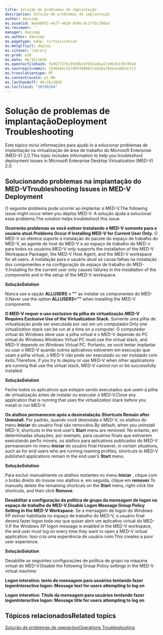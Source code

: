 ```yaml
---
title: Solução de problemas de implantação
description: Solução de problemas de implantação
author: dansimp
ms.assetid: 9ee980f2-4e77-4020-9f0e-8c2ffdc390ad
ms.reviewer: ''
manager: dansimp
ms.author: dansimp
ms.pagetype: mdop, virtualization
ms.mktglfcycl: deploy
ms.sitesec: library
ms.prod: w10
ms.date: 06/16/2016
ms.openlocfilehash: fe9677175c9538bc070d2adea17a96351397d9a0
ms.sourcegitcommit: 354664bc527d93f80687cd2eba70d1eea024c7c3
ms.translationtype: MT
ms.contentlocale: pt-BR
ms.lasthandoff: 06/26/2020
ms.locfileid: "10799164"
---
```

# <span data-ttu-id="2adb7-103">Solução de problemas de implantação</span><span class="sxs-lookup"><span data-stu-id="2adb7-103">Deployment Troubleshooting</span></span>


<span data-ttu-id="2adb7-104">Este tópico inclui informações para ajudá-lo a solucionar problemas de implantação na virtualização de área de trabalho do Microsoft Enterprise (MED-V) 2,0.</span><span class="sxs-lookup"><span data-stu-id="2adb7-104">This topic includes information to help you troubleshoot deployment issues in Microsoft Enterprise Desktop Virtualization (MED-V) 2.0.</span></span>

## <span data-ttu-id="2adb7-105">Solucionando problemas na implantação do MED-V</span><span class="sxs-lookup"><span data-stu-id="2adb7-105">Troubleshooting Issues in MED-V Deployment</span></span>


<span data-ttu-id="2adb7-106">O seguinte problema pode ocorrer ao implantar o MED-V.</span><span class="sxs-lookup"><span data-stu-id="2adb7-106">The following issue might occur when you deploy MED-V.</span></span> <span data-ttu-id="2adb7-107">A solução ajuda a solucionar esse problema.</span><span class="sxs-lookup"><span data-stu-id="2adb7-107">The solution helps troubleshoot this issue.</span></span>

**<span data-ttu-id="2adb7-108">Ocorrerão problemas se você estiver instalando o MED-V somente para o usuário atual.</span><span class="sxs-lookup"><span data-stu-id="2adb7-108">Problems Occur if Installing MED-V for Current User Only.</span></span>** <span data-ttu-id="2adb7-109">O MED-V só oferece suporte à instalação do pacote do espaço de trabalho do MED-V, ao agente de host do MED-V e ao espaço de trabalho do MED-v para todos os usuários.</span><span class="sxs-lookup"><span data-stu-id="2adb7-109">MED-V only supports the installation of the MED-V Workspace Packager, the MED-V Host Agent, and the MED-V workspace for all users.</span></span> <span data-ttu-id="2adb7-110">A instalação para o usuário atual só causa falhas na instalação dos componentes e na configuração do espaço de trabalho do MED-V.</span><span class="sxs-lookup"><span data-stu-id="2adb7-110">Installing for the current user only causes failures in the installation of the components and in the setup of the MED-V workspace.</span></span>

**<span data-ttu-id="2adb7-111">Solução</span><span class="sxs-lookup"><span data-stu-id="2adb7-111">Solution</span></span>**

<span data-ttu-id="2adb7-112">Nunca use a opção **ALLUSERS = ""** ao instalar os componentes do MED-V.</span><span class="sxs-lookup"><span data-stu-id="2adb7-112">Never use the option **ALLUSERS=””** when installing the MED-V components.</span></span>

**<span data-ttu-id="2adb7-113">O MED-V requer o uso exclusivo da pilha de virtualização.</span><span class="sxs-lookup"><span data-stu-id="2adb7-113">MED-V Requires Exclusive Use of the Virtualization Stack.</span></span>** <span data-ttu-id="2adb7-114">Somente uma pilha de virtualização pode ser executada por vez em um computador.</span><span class="sxs-lookup"><span data-stu-id="2adb7-114">Only one virtualization stack can be run at a time on a computer.</span></span> <span data-ttu-id="2adb7-115">O computador virtual do Windows deve usar a pilha virtual e o MED-V depende do PC virtual do Windows.</span><span class="sxs-lookup"><span data-stu-id="2adb7-115">Windows Virtual PC must use the virtual stack, and MED-V depends on Windows Virtual PC.</span></span> <span data-ttu-id="2adb7-116">Portanto, se você tentar implantar ou usar o MED-V quando outros aplicativos estiverem em execução que usam a pilha virtual, o MED-V não pode ser executado ou ser instalado com êxito.</span><span class="sxs-lookup"><span data-stu-id="2adb7-116">Therefore, if you try to deploy or use MED-V when other applications are running that use the virtual stack, MED-V cannot run or be successfully installed.</span></span>

**<span data-ttu-id="2adb7-117">Solução</span><span class="sxs-lookup"><span data-stu-id="2adb7-117">Solution</span></span>**

<span data-ttu-id="2adb7-118">Feche todos os aplicativos que estejam sendo executados que usem a pilha de virtualização antes de instalar ou executar o MED-V.</span><span class="sxs-lookup"><span data-stu-id="2adb7-118">Close any application that is running that uses the virtualization stack before you install or run MED-V.</span></span>

**<span data-ttu-id="2adb7-119">Os atalhos permanecem após a desinstalação.</span><span class="sxs-lookup"><span data-stu-id="2adb7-119">Shortcuts Remain after Uninstall.</span></span>** <span data-ttu-id="2adb7-120">Por padrão, quando você desinstala o MED-V, os atalhos do menu **Iniciar** do usuário final são removidos.</span><span class="sxs-lookup"><span data-stu-id="2adb7-120">By default, when you uninstall MED-V, shortcuts in the end user’s **Start** menu are removed.</span></span> <span data-ttu-id="2adb7-121">No entanto, em determinadas situações, por exemplo, para usuários finais que estiverem executando perfis móveis, os atalhos para aplicativos publicados do MED-V permanecem no menu **Iniciar** do usuário final.</span><span class="sxs-lookup"><span data-stu-id="2adb7-121">However, in certain situations, such as for end users who are running roaming profiles, shortcuts to MED-V published applications remain in the end user’s **Start** menu.</span></span>

**<span data-ttu-id="2adb7-122">Solução</span><span class="sxs-lookup"><span data-stu-id="2adb7-122">Solution</span></span>**

<span data-ttu-id="2adb7-123">Para excluir manualmente os atalhos restantes no menu **Iniciar** , clique com o botão direito do mouse nos atalhos e, em seguida, clique em **remover**.</span><span class="sxs-lookup"><span data-stu-id="2adb7-123">To manually delete the remaining shortcuts on the **Start** menu, right-click the shortcuts, and then click **Remove**.</span></span>

**<span data-ttu-id="2adb7-124">Desabilitar a configuração da política de grupo da mensagem de logon no espaço de trabalho do MED-V.</span><span class="sxs-lookup"><span data-stu-id="2adb7-124">Disable Logon Message Group Policy Setting in the MED-V Workspace.</span></span>** <span data-ttu-id="2adb7-125">Se a mensagem de logon do Windows XP estiver habilitada no espaço de trabalho do MED-V, o usuário final deverá fazer logon toda vez que quiser abrir um aplicativo virtual do MED-V.</span><span class="sxs-lookup"><span data-stu-id="2adb7-125">If the Windows XP logon message is enabled in the MED-V workspace, the end user must log on every time they want to open a MED-V virtual application.</span></span> <span data-ttu-id="2adb7-126">Isso cria uma experiência de usuário ruim.</span><span class="sxs-lookup"><span data-stu-id="2adb7-126">This creates a poor user experience.</span></span>

**<span data-ttu-id="2adb7-127">Solução</span><span class="sxs-lookup"><span data-stu-id="2adb7-127">Solution</span></span>**

<span data-ttu-id="2adb7-128">Desabilite as seguintes configurações de política de grupo na máquina virtual do MED-V:</span><span class="sxs-lookup"><span data-stu-id="2adb7-128">Disable the following Group Policy settings in the MED-V virtual machine:</span></span>

**<span data-ttu-id="2adb7-129">Logon interativo: texto de mensagem para usuários tentando fazer logon</span><span class="sxs-lookup"><span data-stu-id="2adb7-129">Interactive logon: Message text for users attempting to log on</span></span>**

**<span data-ttu-id="2adb7-130">Logon interativo: Título da mensagem para usuários tentando fazer logon</span><span class="sxs-lookup"><span data-stu-id="2adb7-130">Interactive logon: Message title for users attempting to log on</span></span>**

## <span data-ttu-id="2adb7-131">Tópicos relacionados</span><span class="sxs-lookup"><span data-stu-id="2adb7-131">Related topics</span></span>


[<span data-ttu-id="2adb7-132">Solução de problemas de operações</span><span class="sxs-lookup"><span data-stu-id="2adb7-132">Operations Troubleshooting</span></span>](operations-troubleshooting-medv2.md)

 

 





